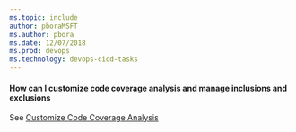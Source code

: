 ```yaml
---
ms.topic: include
author: pboraMSFT
ms.author: pbora
ms.date: 12/07/2018
ms.prod: devops
ms.technology: devops-cicd-tasks
---
```


#### How can I customize code coverage analysis and manage inclusions and exclusions

See [Customize Code Coverage Analysis](/visualstudio/test/customizing-code-coverage-analysis)
